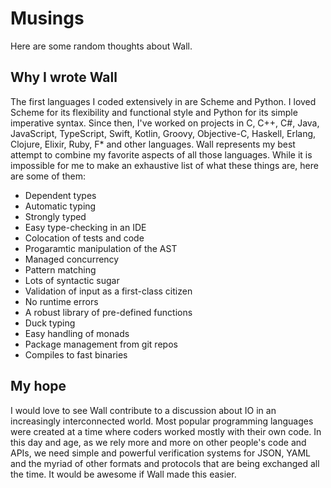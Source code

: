 # Musings

Here are some random thoughts about Wall.

## Why I wrote Wall

The first languages I coded extensively in are Scheme and Python.  I loved Scheme for its flexibility and functional style and Python for its simple imperative syntax.  Since then, I've worked on projects in C, C++, C#, Java, JavaScript, TypeScript, Swift, Kotlin, Groovy, Objective-C, Haskell, Erlang, Clojure, Elixir, Ruby, F* and other languages.  Wall represents my best attempt to combine my favorite aspects of all those languages.  While it is impossible for me to make an exhaustive list of what these things are, here are some of them:

- Dependent types
- Automatic typing
- Strongly typed
- Easy type-checking in an IDE
- Colocation of tests and code
- Progaramtic manipulation of the AST
- Managed concurrency
- Pattern matching
- Lots of syntactic sugar
- Validation of input as a first-class citizen
- No runtime errors
- A robust library of pre-defined functions
- Duck typing
- Easy handling of monads
- Package management from git repos
- Compiles to fast binaries

## My hope

I would love to see Wall contribute to a discussion about IO in an increasingly interconnected world.  Most popular programming languages were created at a time where coders worked mostly with their own code.  In this day and age, as we rely more and more on other people's code and APIs, we need simple and powerful verification systems for JSON, YAML and the myriad of other formats and protocols that are being exchanged all the time.  It would be awesome if Wall made this easier.